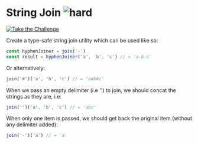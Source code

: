 <!--info-header-start--><h1>String Join <img src="https://img.shields.io/badge/-hard-de3d37" alt="hard"/> </h1><p><a href="https://tsch.js.org/847/play" target="_blank"><img src="https://img.shields.io/badge/-Take%20the%20Challenge-3178c6?logo=typescript&logoColor=white" alt="Take the Challenge"/></a> </p><!--info-header-end-->

Create a type-safe string join utility which can be used like so:

```ts
const hyphenJoiner = join('-')
const result = hyphenJoiner('a', 'b', 'c') // = 'a-b-c'
```

Or alternatively:

```ts
join('#')('a', 'b', 'c') // = 'a#b#c'
```

When we pass an empty delimiter (i.e '') to join, we should concat the strings as they are, i.e:

```ts
join('')('a', 'b', 'c') // = 'abc'
```

When only one item is passed, we should get back the original item (without any delimiter added):

```ts
join('-')('a') // = 'a'
```
